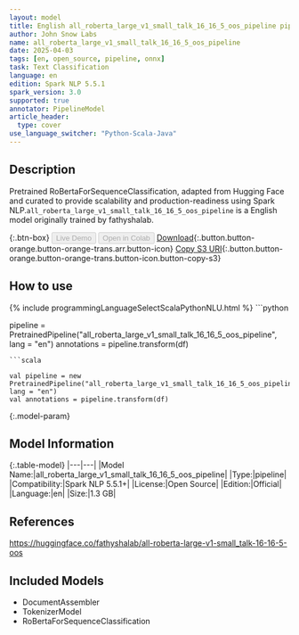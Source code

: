 ```yaml
---
layout: model
title: English all_roberta_large_v1_small_talk_16_16_5_oos_pipeline pipeline RoBertaForSequenceClassification from fathyshalab
author: John Snow Labs
name: all_roberta_large_v1_small_talk_16_16_5_oos_pipeline
date: 2025-04-03
tags: [en, open_source, pipeline, onnx]
task: Text Classification
language: en
edition: Spark NLP 5.5.1
spark_version: 3.0
supported: true
annotator: PipelineModel
article_header:
  type: cover
use_language_switcher: "Python-Scala-Java"
---
```


## Description

Pretrained RoBertaForSequenceClassification, adapted from Hugging Face and curated to provide scalability and production-readiness using Spark NLP.`all_roberta_large_v1_small_talk_16_16_5_oos_pipeline` is a English model originally trained by fathyshalab.

{:.btn-box}
<button class="button button-orange" disabled>Live Demo</button>
<button class="button button-orange" disabled>Open in Colab</button>
[Download](https://s3.amazonaws.com/auxdata.johnsnowlabs.com/public/models/all_roberta_large_v1_small_talk_16_16_5_oos_pipeline_en_5.5.1_3.0_1743693529480.zip){:.button.button-orange.button-orange-trans.arr.button-icon}
[Copy S3 URI](s3://auxdata.johnsnowlabs.com/public/models/all_roberta_large_v1_small_talk_16_16_5_oos_pipeline_en_5.5.1_3.0_1743693529480.zip){:.button.button-orange.button-orange-trans.button-icon.button-copy-s3}

## How to use



<div class="tabs-box" markdown="1">
{% include programmingLanguageSelectScalaPythonNLU.html %}
```python

pipeline = PretrainedPipeline("all_roberta_large_v1_small_talk_16_16_5_oos_pipeline", lang = "en")
annotations =  pipeline.transform(df)   

```
```scala

val pipeline = new PretrainedPipeline("all_roberta_large_v1_small_talk_16_16_5_oos_pipeline", lang = "en")
val annotations = pipeline.transform(df)

```
</div>

{:.model-param}
## Model Information

{:.table-model}
|---|---|
|Model Name:|all_roberta_large_v1_small_talk_16_16_5_oos_pipeline|
|Type:|pipeline|
|Compatibility:|Spark NLP 5.5.1+|
|License:|Open Source|
|Edition:|Official|
|Language:|en|
|Size:|1.3 GB|

## References

https://huggingface.co/fathyshalab/all-roberta-large-v1-small_talk-16-16-5-oos

## Included Models

- DocumentAssembler
- TokenizerModel
- RoBertaForSequenceClassification